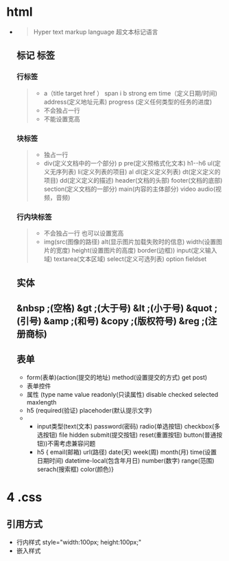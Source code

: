 # html

- > Hyper  text  markup language  超文本标记语言

  ## 标记 标签

  ### 行标签

  > - a（title  target  href ）  span   i    b   strong  em   time（定义日期/时间)  address(定义地址元素)	   progress (定义任何类型的任务的进度) 
  > - 不会独占一行
  > - 不能设置宽高

  ### 块标签

  > - 独占一行
  > - div(定义文档中的一个部分)	  p  pre(定义预格式化文本)    h1--h6   ul(定义无序列表)   li(定义列表的项目)    al   dl(定义定义列表)	dt(定义定义的项目)    dd(定义定义的描述)	header(文档的头部)	footer(文档的底部)	section(定义文档的一部分)	main(内容的主体部分)	video audio(视频，音频)

  ### 行内块标签

  > - 不会独占一行  也可以设置宽高
  > - img(src(图像的路径)	alt(显示图片加载失败时的信息)	width(设置图片的宽度)	height(设置图片的高度)	border(边框))	input(定义输入域)	textarea(文本区域)	select(定义可选列表)	option fieldset

  ## 实体

  ## &nbsp ;(空格)  &gt ;(大于号)	&lt ;(小于号)	&quot ;(引号)	&amp ;(和号)  &copy ;(版权符号)	&reg ;(注册商标)

  ## 表单

  - form(表单)(action(提交的地址)	method(设置提交的方式) get post)
  - 表单控件
  - 属性 (type  name  value  readonly(只读属性)   disable  checked  selected  maxlength
  - h5  (required(验证)	 placehoder(默认提示文字) 
  - - input类型(text(文本)	password(密码)	radio(单选按钮)	checkbox(多选按钮)	file	hidden	submit(提交按钮)	reset(重置按钮)	button(普通按钮))不需考虑兼容问题
    - h5 { email(邮箱)	url(路径)	date(天)	week(周)	month(月)	time(设置日期时间)	datetime-local(包含年月日)		number(数字)		range(范围)	serach(搜索框)	color(颜色)}

# 4 .css

## 引用方式

- 行内样式  style="width:100px; height:100px;"
- 嵌入样式 <style>.one{width:100px;} <style>
- 外部样式 <link rel="stylesheet" href="CSS/su.css">
- 引入样式 @import url("demo.css")  @import "demo.css"

## 选择器

- 标签选择器  div body   a
- 类名选择器  .one
- id 选择器      # one
- 后代选择器   ul  li
- 群组选择器   .one ,.two
- 交叉选择器    ul.one     .one.two
- 伪类选择器   ：hover  鼠标经过   ：active    鼠标按下  : visited  :鼠标移过   ：link
- 子选择器：div>a    .one>.two
- 同级选择器  div+p(前面必须有div)  div~p(前面有div就行)
- ：nth-child  :first-child   last-child  nth-last-child  only-child    p:nth-child(2)加数字表明第几个被选中
- ：nth-of-type  :first--of-type    last-of-type  nth-last-of-type(n)    only-of-type   区别在u是否是同一类型   p:nth-child(2n)实现条纹效果
- 属性选择器[data]:表示有data 属性的  [data=aa][data^ = aa ][data$=aa][data*=aa]    
- ：before  ：after
- ：checked
- ：target  ：root 

## 属性

### 布局

- width  height  margin  padding  float  position  box-sizing  display  left right   top  bottom  

### 样式

- background(背景)  background-image(背景图片)  background-color(背景颜色) background-repeat(背景是否平铺)  background-position(背景的位置)  background-attachment(背景是否固定或者随着页面的其余部分滚动)  background-size(规定背景图片的尺寸)
- border(边框)	border-width(规定边框的宽度) border-style(规定边框的样式) border-color(规定边框的颜色) background-clip(规定背景的绘制区域) background-origin (规定背景图片的定位区域) border-image border-radius 10px/20px(椭圆形圆角设置)  10px 10px 10px 10px 10px 10px 10px 10px 10px ;最多可以设置8个值box-shadow(阴影)  outline(在边框的外面，不占布局的位置，写法同border相同) outline-offset:20px 偏移

### 渐变

- linear-gradient()(线性渐变)

  repeating-linear-gradient()(重复的线性渐变)

  radial-gradient(径向渐变)

  repeating-radial-gradient(重复的径向渐变)

### 文字

- font-family(文字的字体)   font-size(文字大小)    color(文字颜色)	font-weight(文字粗细)   font-style(文字样式)    text-deecoration   text-align(文本对齐)   text-indent(文本缩进)   line-hight(行高)   word-break(文本换行)    letter-spacing(字间距)    vertical-align(文本垂直居中)

### 动画

- *transition	transition-property(定义过渡属性) 	transition-duration(持续时间)	transition-timing-function(动画函数)	transition-delay(动画延迟)
- @keyframe  animation  

### 转换

- transform	transform-origin	perspective(为 3D 转换元素定义透视视图)

  transform-style	perspective-origin

  translate(定义2D转换)	

  translateX(定义转换，只是用 X 轴的值)	

  translateY(定义转换，只是用 Y 轴的值)

  translateZ(定义 3D 转换，只是用 Z 轴的值)

  translate3d(定义 3D 转换)

  rotate(定义 2D 旋转，在参数中规定角度)

  rotateX(定义沿着 X 轴的 3D 旋)

  rotateY(定义沿着 Y 轴的 3D 旋转)

  rotateZ(定义沿着 Z 轴的 3D 旋转)

  rotate3d(定义 3D 旋转)

  scale(缩放转换)

  scaleX(通过设置 X 轴的值来定义缩放转换)

  scaleY(通过设置 Y 轴的值来定义缩放转换)

  skew(定义2D倾斜转换)

  skewX(定义沿着 X 轴的 2D 倾斜转换)

  skewY(定义沿着 Y 轴的 2D 倾斜转换)

  matrix(定义 2D 转换，使用六个值的矩阵)

# 响应式布局

## 1.随分辨率大小  由大到小变化

```
css：
*{
	box-sizing:border-box;
}
.container{
	width: 1200px;
	height: auto;
	margin: 0 auto;
}
.item{
	width: 100%;
	height: 300px;
	float: left;
	text-align: center;
	background: red;
	line-height: 300px;
	color: #fff;
	font-size: 30px;
	border: 10px solid #fff;

}*

/*媒体查询 根据当前的分辨路来控制某一部分样式是否起作用
		阀值*/
	/*	min-width max-width*/
		/*@media screen  and (max-width:1280px){
```

```
			.container{
				width: 900px;
			}
			.item{
				width: 33.3332%;
			}
		}*/
		/*@media screen  and (max-width:960px){
```

```
			.container{
				width: 600px;
			}
			.item{
				width: 50%;
			}
		}*/
		/*@media screen  and (max-width:640px){
```

```
			.container{
				width: 300px;
			}
			.item{
				width: 100%;
			}
		}*/
	HTML：	
	<div class="box">
		<div class="item"></div>
		<div class="item1"></div>
		<div class="item"></div>
	</div>
```

## 2.随分辨率大小  由小到大变化



```
css：
*{	
	box-sizing:border-box;
}
.container{
	width: 300px;
	height: auto;
	margin: 0 auto;
}
.item{
	width: 100%;
	height: 300px;
	float: left;
	text-align: center;
	background: red;
	line-height: 300px;
	color: #fff;
	font-size: 30px;
	border: 10px solid #fff;

}*
@media screen  and (min-width:640px){
	.container{
				width: 600px;
			}
	.item{
				width: 50%;
			}
}*/
/*@media screen  and (min-width:960px){
	.container{
				width: 900px;
			}
	.item{
				width: 33.3333%;
			}
	.item：last-child{
				display:block;
			} 隐藏某一部分
}*/
/*@media screen  and (min-width:1240px){
	.container{
				width: 1200px;
			}
			.item{
				width: 25%;
			}
		}*/
```

```
html：
	<div class="box">
		<div class="item"></div>
		<div class="item1"></div>
		<div class="item"></div>
	</div>
```

## 3.随分辨率大小  到一定阀值时，先等比例缩小，宽高也等比列缩小，然后继续缩小分辨率，通过流布局实现。



	css；
	*{	
		box-sizing:border-box;
	}
	.container{
		width: 1200px;
		height: auto;
		margin: 0 auto;
	}
	.item{
		width: 50%;
		height: auto;
		/*height: 50%;*/
		float: left;
		text-align: center;
		background: red;
		/*line-height: 300px;*/
		color: #fff;
		font-size: 30px;
		border: 10px solid #fff;
		padding-top: 25%;
		position: relative;
	}
	.content{
		width: 100%;
		position: absolute;
		left: 0;
		top: 0;
	}
	@media screen  and (max-width:1200px){


			.container{
				width: 1000px;
			}
			.item{
				/*width: 33.3332%;*/
			}
		}
		@media screen  and (max-width:1080px){


			.container{
				width: 600px;
			}
			.item{
				width: 100%;
				padding-top: 50%;
			}
			
		}
		@media screen  and (max-width:640px){


			.container{
				width:100%;
			}
			.item{
				width: 100%;
				padding-top: 50%;
			}
			
		}
		html:
		<div class="container">
			<div class="item">
				<div class="content">
					1
				</div>
			</div>
			<div class="item"></div>
			<div class="item"></div>
			<div class="item"></div>
		</div>
		最后得流布局 不能写内容  如果需要 需使用定位。
